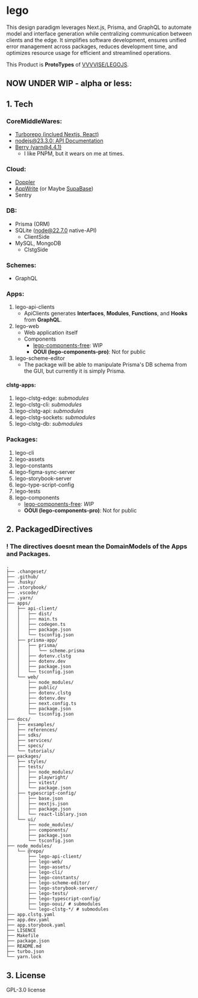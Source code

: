 # lego

This design paradigm leverages Next.js, Prisma, and GraphQL to automate model and interface generation while centralizing communication between clients and the edge. It simplifies software development, ensures unified error management across packages, reduces development time, and optimizes resource usage for efficient and streamlined operations.

This Product is **ProtoTypes** of [VVVVISE/LEGOJS](https://github.com/VVVVISE/legojs).

## NOW UNDER WIP - alpha or less:

## 1. Tech

### CoreMiddleWares:

- [Turborepo (inclued Nextjs, React)](https://turbo.build/repo/docs)
- [nodejs@23.3.0: API Documentation](https://nodejs.org/docs/latest/api/)
- [Berry (yarn@4.4.1)](https://github.com/yarnpkg/berry)
  - I like PNPM, but it wears on me at times.

### Cloud:

- [Doppler](https://www.doppler.com/)
- [AppWrite](https://github.com/appwrite/appwrite) (or Maybe [SupaBase](https://github.com/supabase/supabase))
- Sentry

### DB:

- Prisma (ORM)
- SQLite (node@22.7.0 native-API)
  - ClientSide
- MySQL, MongoDB
  - ClstgSide

### Schemes:

- GraphQL

### Apps:

1. lego-api-clients
    - ApiClients generates **Interfaces**, **Modules**, **Functions**, and **Hooks** from **GraphQL**.
2. lego-web
    - Web application itself
    - Components
      - [lego-components-free](https://github.com/VVVVISE/lego-components-free): WIP
      - **OOUI (lego-components-pro)**: Not for public
3. lego-scheme-editor
    - The package will be able to manipulate Prisma's DB schema from the GUI, but currently it is simply Prisma.

#### clstg-apps:

1. lego-clstg-edge: _submodules_
2. lego-clstg-cli: _submodules_
3. lego-clstg-api: _submodules_
4. lego-clstg-sockets: _submodules_
5. lego-clstg-db: _submodules_

### Packages:

1. lego-cli
2. lego-assets
3. lego-constants
4. lego-figma-sync-server
5. lego-storybook-server
6. lego-type-script-config
7. lego-tests
8. lego-components
      - [lego-components-free](https://github.com/VVVVISE/lego-components-free): _WIP_
      - **OOUI (lego-components-pro)**: Not for public

## 2. PackagedDirectives

### ! The directives doesnt mean the DomainModels of the Apps and Packages.

```shell
.
├── .changeset/
├── .github/
├── .husky/
├── .storybook/
├── .vscode/
├── .yarn/
├── apps/
│   ├── api-client/
│   │   ├── dist/
│   │   ├── main.ts
│   │   ├── codegen.ts
│   │   ├── package.json
│   │   └── tsconfig.json
│   ├── prisma-app/
│   │   ├── prisma/
│   │   │   └── scheme.prisma
│   │   ├── dotenv.clstg
│   │   ├── dotenv.dev
│   │   ├── package.json
│   │   └── tsconfig.json
│   └── web/
│       ├── node_modules/
│       ├── public/
│       ├── dotenv.clstg
│       ├── dotenv.dev
│       ├── next.config.ts
│       ├── package.json
│       └── tsconfig.json
├── docs/
│   ├── exsamples/
│   ├── references/
│   ├── sdks/
│   ├── services/
│   ├── specs/
│   └── tutorials/
├── packages/
│   ├── styles/
│   ├── tests/
│   │   ├── node_modules/
│   │   ├── playwright/
│   │   ├── vitest/
│   │   └── package.json
│   ├── typescript-config/
│   │   ├── base.json
│   │   ├── nextjs.json
│   │   ├── package.json
│   │   └── react-liblary.json
│   └── ui/
│       ├── node_modules/
│       ├── components/
│       ├── package.json
│       └── tsconfig.json
├── node_modules/
│   └── @repo/
│       ├── lego-api-client/
│       ├── lego-web/
│       ├── lego-assets/
│       ├── lego-cli/
│       ├── lego-constants/
│       ├── lego-scheme-editor/
│       ├── lego-storybook-server/
│       ├── lego-tests/
│       ├── lego-typescript-config/
│       ├── lego-ooui/ # submodules
│       └── lego-clstg-*/ # submodules
├── app.clstg.yaml
├── app.dev.yaml
├── app.storybook.yaml
├── LISENCE
├── Makefile
├── package.json
├── README.md
├── turbo.json
└── yarn.lock
```

## 3. License

GPL-3.0 license
